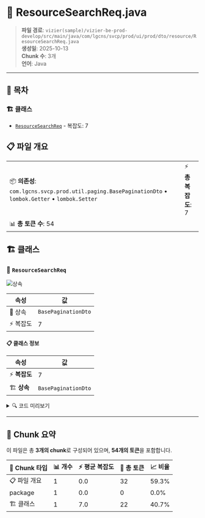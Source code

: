 # 📄 ResourceSearchReq.java

> **파일 경로**: `vizier(sample)/vizier-be-prod-develop/src/main/java/com/lgcns/svcp/prod/ui/prod/dto/resource/ResourceSearchReq.java`  
> **생성일**: 2025-10-13  
> **Chunk 수**: 3개  
> **언어**: Java
---

## 📑 목차

### 🏗️ 클래스
- [`ResourceSearchReq`](#class-resourcesearchreq) - 복잡도: 7

## 📋 파일 개요

| | |
|--|--|
| 📦 **의존성**: `com.lgcns.svcp.prod.util.paging.BasePaginationDto` • `lombok.Getter` • `lombok.Setter` | ⚡ **총 복잡도**: 7 |
| 📊 **총 토큰 수**: 54 |  |



## 🏗️ 클래스

### <a id="class-resourcesearchreq"></a>🎯 `ResourceSearchReq`

![상속](https://img.shields.io/badge/상속-1개-blue)

| 속성 | 값 |
|------|----|
| 🧬 상속 | `BasePaginationDto` |
| ⚡ 복잡도 | 7 |



#### 📋 클래스 정보

| 속성 | 값 |
|------|----|
| ⚡ **복잡도** | 7 || 📍 **라인 범위** | 10-10 |
| 🏗️ **상속** | `BasePaginationDto` || 🏷️ **태그** | `class, java` |

<details>
<summary>🔍 코드 미리보기</summary>

```java
public class ResourceSearchReq extends BasePaginationDto {
	private String objUuid;
	private String itemCode;
	private String objName;
	private String objCode;
	private boolean onlyValidDtm;
}...
```

**Chunk 정보**
- 🆔 **ID**: `f284c06567e3`
- 📍 **라인**: 10-10
- 📊 **토큰**: 22
- 🏷️ **태그**: `class, java`

</details>

---





## 🧩 Chunk 요약

이 파일은 총 **3개의 chunk**로 구성되어 있으며, **54개의 토큰**을 포함합니다.

| 🧩 Chunk 타입 | 📊 개수 | ⚡ 평균 복잡도 | 📝 총 토큰 | 📈 비율 |
|---------------|--------|-------------|----------|--------|
| 📋 파일 개요 | 1 | 0.0 | 32 | 59.3% |
| package | 1 | 0.0 | 0 | 0.0% |
| 🏗️ 클래스 | 1 | 7.0 | 22 | 40.7% |


